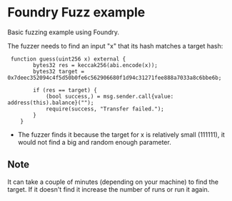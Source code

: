 # Foundry Fuzz example 

Basic fuzzing example using Foundry. 

The fuzzer needs to find an input "x" that its hash matches a target hash:

```solidity 
 function guess(uint256 x) external {
        bytes32 res = keccak256(abi.encode(x));
        bytes32 target = 0x7deec352094c4f5d50b0fe6c562906680f1d94c31271fee888a7033a8c6bbe6b;

        if (res == target) {
            (bool success,) = msg.sender.call{value: address(this).balance}("");
            require(success, "Transfer failed.");
        }
    }
```

* The fuzzer finds it because the target for x is relatively small (111111), it would not find a big and random enough parameter.

## Note
It can take a couple of minutes (depending on your machine) to find the target. If it doesn't find it increase the number of runs or run it again. 

